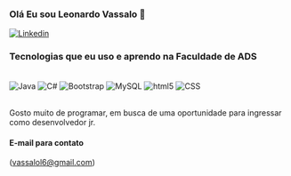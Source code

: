 ### Olá Eu sou Leonardo Vassalo 👋

[![Linkedin](https://img.shields.io/badge/LinkedIn-0077B5?style=for-the-badge&logo=linkedin&logoColor=white)](https://www.linkedin.com/in/leonardo-vassalo-84550b27b/)

### Tecnologias que eu uso e aprendo na Faculdade de ADS

<div style="display: inline_block"><br/>
<img  align="center" alt="Java"src="https://img.shields.io/badge/Java-ED8B00?style=for-the-badge&logo=openjdk&logoColor=white"  />
<img  align="center" alt="C#"src="https://img.shields.io/badge/C%23-239120?style=for-the-badge&logo=c-sharp&logoColor=white"  />
  <img  align="center" alt="Bootstrap"src="https://img.shields.io/badge/Bootstrap-563D7C?style=for-the-badge&logo=bootstrap&logoColor=white"  />
  <img  align="center" alt="MySQL"src="https://img.shields.io/badge/MySQL-00000F?style=for-the-badge&logo=mysql&logoColor=white"  />
    <img  align="center" alt="html5"src="https://img.shields.io/badge/HTML5-E34F26?style=for-the-badge&logo=html5&logoColor=white"  />
     <img  align="center" alt="CSS"src="https://img.shields.io/badge/CSS3-1572B6?style=for-the-badge&logo=css3&logoColor=white"  />
</div><br/>

Gosto muito de programar, em busca de uma oportunidade para ingressar como desenvolvedor jr. 

#### E-mail para contato 
(vassalol6@gmail.com)



